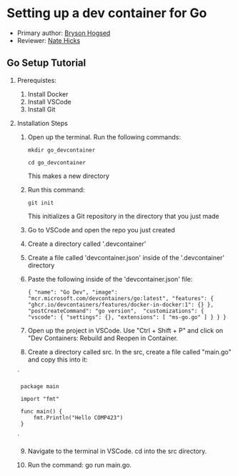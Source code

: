 # Setting up a dev container for Go

* Primary author: [Bryson Hogsed](https://github.com/brysonth)
* Reviewer: [Nate Hicks](https://github.com/hicksnat)

## Go Setup Tutorial

1. Prerequistes:
    1. Install Docker
    2. Install VSCode
    3. Install Git
2. Installation Steps
    1. Open up the terminal. Run the following commands:

        `
        mkdir go_devcontainer
        `

        `
        cd go_devcontainer
        `

        This makes a new directory

    2. Run this command:

        `
        git init
        `

        This initializes a Git repository in the directory that you just made

    3. Go to VSCode and open the repo you just created


    4. Create a directory called '.devcontainer'


    5. Create a file called 'devcontainer.json' inside of the '.devcontainer' directory


    6. Paste the following inside of the 'devcontainer.json' file:

        `
        {
            "name": "Go Dev",
            "image": "mcr.microsoft.com/devcontainers/go:latest",
            "features": {
                "ghcr.io/devcontainers/features/docker-in-docker:1": {}
            },
            "postCreateCommand": "go version", 
            "customizations": {
                "vscode": {
                    "settings": {},
                    "extensions": [
                        "ms-go.go"
                    ]
                }
            }
        }
        `
    
    

        


    7. Open up the project in VSCode. Use "Ctrl + Shift + P" and click on "Dev Containers: Rebuild
       and Reopen in Container.


    8. Create a directory called src. In the src, create a file called "main.go" and copy this into it:

    `
    
        package main

        import "fmt"

        func main() {
            fmt.Println("Hello COMP423")
        }

    `

    9. Navigate to the terminal in VSCode. cd into the src directory.


    10. Run the command: go run main.go.


    <!-- I was able to run through the tutorial and do my hello world! Overall it's good. 
    There were like 2 improvements I noticed
    1. Whenever you put something in code with the three ticks ```, it resets the counter for your
    numbered bullet points. So it ends up looking a little weird on the website. it doesn't do this if
    you just use `<code>`
    2. This is kind of the opposite problem, but the .devlog paste code gets formatted on the website so
    that it's not properly formatted when the reader copy and pastes it. So I had to do some extra 
    looking around myself how to format it
    3. My src file and main.go file weren't there when I opened it in the dev container, so you might
    just want to include something about creating it if not
    4. Similar to yours, I also had to cd into the src file, so maybe mention that-->
